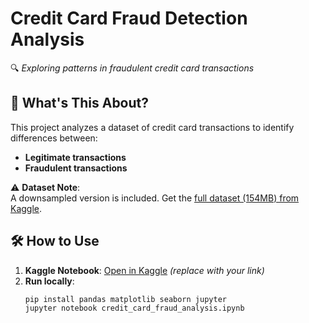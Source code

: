 # Credit Card Fraud Detection Analysis  
🔍 _Exploring patterns in fraudulent credit card transactions_  

## 📌 What's This About?  
This project analyzes a dataset of credit card transactions to identify differences between:  
-  **Legitimate transactions**  
-  **Fraudulent transactions**    

⚠ **Dataset Note**:  
A downsampled version is included. Get the [full dataset (154MB) from Kaggle](https://www.kaggle.com/datasets/mlg-ulb/creditcardfraud).

## 🛠 How to Use  
1. **Kaggle Notebook**: [Open in Kaggle](#) *(replace with your link)*  
2. **Run locally**:  
   ```bash
   pip install pandas matplotlib seaborn jupyter
   jupyter notebook credit_card_fraud_analysis.ipynb
